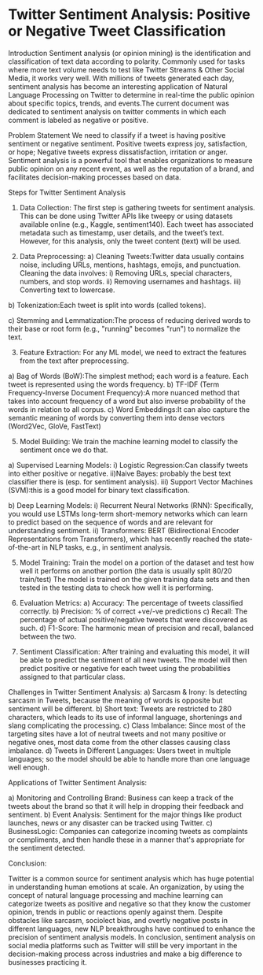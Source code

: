 # Twitter Sentiment Analysis: Positive or Negative Tweet Classification

Introduction
Sentiment analysis (or opinion mining) is the identification and classification of text data according to polarity. Commonly used for tasks where more text volume needs to test like Twitter Streams & Other Social Media, it works very well. With millions of tweets generated each day, sentiment analysis has become an interesting application of Natural Language Processing on Twitter to determine in real-time the public opinion about specific topics, trends, and events.The current document was dedicated to sentiment analysis on twitter comments in which each comment is labeled as negative or positive.

Problem Statement
We need to classify if a tweet is having positive sentiment or negative sentiment. Positive tweets express joy, satisfaction, or hope; Negative tweets express dissatisfaction, irritation or anger. Sentiment analysis is a powerful tool that enables organizations to measure public opinion on any recent event, as well as the reputation of a brand, and facilitates decision-making processes based on data.

Steps for Twitter Sentiment Analysis
1) Data Collection:
The first step is gathering tweets for sentiment analysis. This can be done using Twitter APIs like tweepy or using datasets available online (e.g., Kaggle, sentiment140).
Each tweet has associated metadata such as timestamp, user details, and the tweet’s text. However, for this analysis, only the tweet content (text) will be used.

2) Data Preprocessing:
a) Cleaning Tweets:Twitter data usually contains noise, including URLs, mentions, hashtags, emojis, and punctuation. Cleaning the data involves:
i) Removing URLs, special characters, numbers, and stop words.
ii) Removing usernames and hashtags.
iii) Converting text to lowercase.

b) Tokenization:Each tweet is split into words (called tokens).

c) Stemming and Lemmatization:The process of reducing derived words to their base or root form (e.g., "running"  becomes  "run") to normalize the text.

3) Feature Extraction: For any ML model, we need to extract the features from the text after preprocessing.

a) Bag of Words (BoW):The simplest method; each word is a feature. Each tweet is represented using the words frequency.
b) TF-IDF (Term Frequency-Inverse Document Frequency):A more nuanced method that takes into account frequency of a word but also inverse probability of the words in relation to all corpus.
c) Word Embeddings:It can also capture the semantic meaning of words by converting them into dense vectors (Word2Vec, GloVe, FastText)

5) Model Building: We train the machine learning model to classify the sentiment once we do that.

a) Supervised Learning Models:
i) Logistic Regression:Can classify tweets into either positive or negative.
ii)Naive Bayes: probably the best text classifier there is (esp. for sentiment analysis).
iii) Support Vector Machines (SVM):this is a good model for binary text classification.

b) Deep Learning Models:
i) Recurrent Neural Networks (RNN): Specifically, you would use LSTMs long-term short-memory networks which can learn to predict based on the sequence of words and are relevant for understanding sentiment.
ii) Transformers: BERT (Bidirectional Encoder Representations from Transformers), which has recently reached the state-of-the-art in NLP tasks, e.g., in sentiment analysis.

5) Model Training:
Train the model on a portion of the dataset and test how well it performs on another portion (the data is usually split 80/20 train/test)
The model is trained on the given training data sets and then tested in the testing data to check how well it is performing.

6) Evaluation Metrics:
a) Accuracy: The percentage of tweets classified correctly.
b) Precision:  % of correct +ve/-ve predictions
c) Recall: The percentage of actual positive/negative tweets that were discovered as such.
d) F1-Score: The harmonic mean of precision and recall, balanced between the two.

7) Sentiment Classification:
After training and evaluating this model, it will be able to predict the sentiment of all new tweets.
The model will then predict positive or negative for each tweet using the probabilities assigned to that particular class.

Challenges in Twitter Sentiment Analysis:
a) Sarcasm & Irony: Is detecting sarcasm in Tweets, because the meaning of words is opposite but sentiment will be different.
b) Short text: Tweets are restricted to 280 characters, which leads to its use of informal language, shortenings and slang complicating the processing.
c) Class Imbalance: Since most of the targeting sites have a lot of neutral tweets and not many positive or negative ones, most data come from the other classes causing class imbalance.
d) Tweets in Different Languages: Users tweet in multiple languages; so the model should be able to handle more than one language well enough. 

Applications of Twitter Sentiment Analysis:

a) Monitoring and Controlling Brand: Business can keep a track of the tweets about the brand so that it will help in dropping their feedback and sentiment.
b) Event Analysis: Sentiment for the major things like product launches, news or any disaster can be tracked using Twitter.
c) BusinessLogic: Companies can categorize incoming tweets as complaints or compliments, and then handle these in a manner that's appropriate for the sentiment detected.

Conclusion:

Twitter is a common source for sentiment analysis which has huge potential in understanding human emotions at scale. An organization, by using the concept of natural language processing and machine learning can categorize tweets as positive and negative so that they know the customer opinion, trends in public or reactions openly against them. Despite obstacles like sarcasm, sociolect bias, and overtly negative posts in different languages, new NLP breakthroughs have continued to enhance the precision of sentiment analysis models.
In conclusion, sentiment analysis on social media platforms such as Twitter will still be very important in the decision-making process across industries and make a big difference to businesses practicing it.









      

